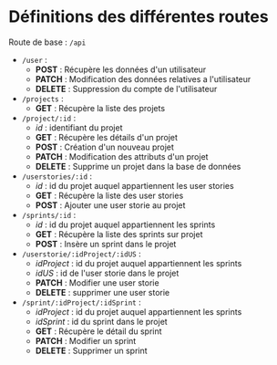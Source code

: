 # Définitions des différentes routes

Route de base : `/api`
* `/user` :
	* **POST** : Récupère les données d'un utilisateur
	* **PATCH** : Modification des données relatives a l'utilisateur
	* **DELETE** : Suppression du compte de l'utilisateur
* `/projects` :
	* **GET** : Récupère la liste des projets
* `/project/:id` :
	* *id* : identifiant du projet
	* **GET** : Récupère les détails d'un projet
	* **POST** : Création d'un nouveau projet
	* **PATCH** : Modification des attributs d'un projet
	* **DELETE** : Supprime un projet dans la base de données
* `/userstories/:id` :
	* *id* : id du projet auquel appartiennent les user stories
	* **GET** : Récupère la liste des user stories
	* **POST** : Ajouter une user storie au projet
* `/sprints/:id` :
	* *id* : id du projet auquel appartiennent les sprints
	* **GET** : Récupère la liste des sprints sur projet
	* **POST** : Insère un sprint dans le projet
* `/userstorie/:idProject/:idUS` :
	* *idProject* : id du projet auquel appartiennent les sprints
	* *idUS* : id de l'user storie dans le projet
	* **PATCH** : Modifier une user storie
	* **DELETE** : supprimer une user storie
* `/sprint/:idProject/:idSprint` :
	* *idProject* : id du projet auquel appartiennent les sprints
	* *idSprint* : id du sprint dans le projet
	* **GET** : Récupère le détail du sprint
	* **PATCH** : Modifier un sprint
	* **DELETE** : Supprimer un sprint
